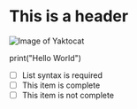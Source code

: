 # <h1> This is a header
![Image of Yaktocat](https://octodex.github.com/images/yaktocat.png)

print("Hello World")

- [ ] List syntax is required
- [ ] This item is complete
- [ ] This item is not complete
